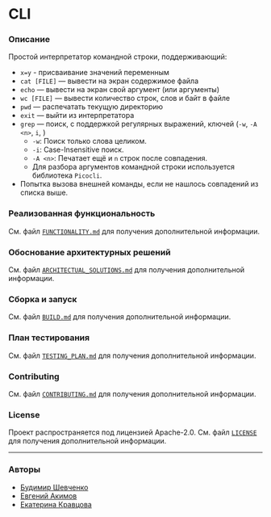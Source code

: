 # CLI

### Описание
Простой интерпретатор командной строки, поддерживающий:
- `x=y` - присваивание значений переменным
- `cat [FILE]` — вывести на экран содержимое файла
- `echo` — вывести на экран свой аргумент (или аргументы)
- `wc [FILE]` — вывести количество строк, слов и байт в файле
- `pwd` — распечатать текущую директорию
- `exit` — выйти из интерпретатора
- `grep` — поиск, с поддержкой регулярных выражений, ключей (`-w`, `-A <n>`, `i`, )
    - `-w`: Поиск только слова целиком.
    - `-i`: Case-Insensitive поиск.
    - `-A <n>`: Печатает ещё и `n` строк после совпадения.
    - Для разбора аргументов командной строки используется библиотека `Picocli`. 
- Попытка вызова внешней команды, если не нашлось совпадений из списка выше.

### Реализованная функциональность
См. файл [`FUNCTIONALITY.md`](docs/FUNCTIONALITY.md) для получения дополнительной информации.

### Обоснование архитектурных решений
См. файл [`ARCHITECTUAL_SOLUTIONS.md`](docs/ARCHITECTUAL_SOLUTIONS.md) для получения дополнительной информации.

### Сборка и запуск
См. файл [`BUILD.md`](docs/BUILD.md) для получения дополнительной информации.

### План тестирования
См. файл [`TESTING_PLAN.md`](docs/TESTING_PLAN.md) для получения дополнительной информации.

### Contributing
См. файл [`CONTRIBUTING.md`](docs/CONTRIBUTING.md) для получения дополнительной информации.

### License

Проект распространяется под лицензией Apache-2.0. См. файл [`LICENSE`](LICENSE) для получения дополнительной информации.

---

### Авторы

- [Будимир Шевченко](https://github.com/BrudLord)
- [Евгений Акимов](https://github.com/lottery7)
- [Екатерина Кравцова](https://github.com/bdmpea)
